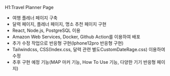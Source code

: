 H1:Travel Planner Page

- 여행 플레너 페이지 구축
 - 달력 페이지, 플레너 페이지, 명소 추천 페이지 구현
 - React, Node.js, PostgreSQL 이용
 - Amazon Web Services, Docker, Github Action를 이용하여 배포
 - 추가 수정 작업으로 반응형 구현(Iphone12pro 반응형 구현)
  - Tailwindcss, CSS(Index.css, 달력 관련 별도CustomDateRage.css) 이용하여 수정
 - 추후 구현 예정 기능(MAP 마커 기능, How To Use 기능, 다양한 기기 반응형 페이지)
